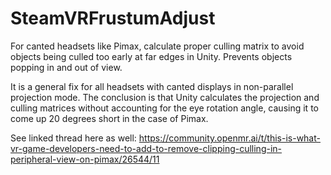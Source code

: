 # SteamVRFrustumAdjust
For canted headsets like Pimax, calculate proper culling matrix to avoid objects being culled too early at far edges in Unity. Prevents objects popping in and out of view.

It is a general fix for all headsets with canted displays in non-parallel projection mode. The conclusion is that Unity calculates the projection and culling matrices without accounting for the eye rotation angle, causing it to come up 20 degrees short in the case of Pimax.

See linked thread here as well: https://community.openmr.ai/t/this-is-what-vr-game-developers-need-to-add-to-remove-clipping-culling-in-peripheral-view-on-pimax/26544/11
